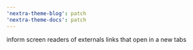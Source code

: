 ```yaml
---
'nextra-theme-blog': patch
'nextra-theme-docs': patch
---
```


inform screen readers of externals links that open in a new tabs
